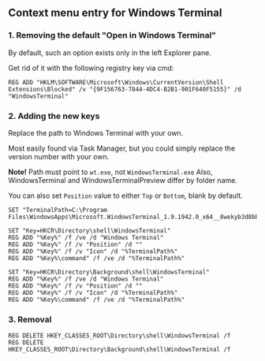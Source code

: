 ## Context menu entry for Windows Terminal

### 1. Removing the default "Open in Windows Terminal"
By default, such an option exists only in the left Explorer pane.

Get rid of it with the following registry key via cmd:

```
REG ADD "HKLM\SOFTWARE\Microsoft\Windows\CurrentVersion\Shell Extensions\Blocked" /v "{9F156763-7844-4DC4-B2B1-901F640F5155}" /d "WindowsTerminal"
```

### 2. Adding the new keys

Replace the path to Windows Terminal with your own.

Most easily found via Task Manager, but you could simply replace the version number with your own. 

**Note!** Path must point to `wt.exe`, not `WindowsTerminal.exe` Also, WindowsTerminal and WindowsTerminalPreview differ by folder name.

You can also set `Position` value to either `Top` or `Bottom`, blank by default.
```
SET "TerminalPath=C:\Program Files\WindowsApps\Microsoft.WindowsTerminal_1.9.1942.0_x64__8wekyb3d8bbwe\wt.exe"

SET "Key=HKCR\Directory\shell\WindowsTerminal"
REG ADD "%Key%" /f /ve /d "Windows Terminal"
REG ADD "%Key%" /f /v "Position" /d ""
REG ADD "%Key%" /f /v "Icon" /d "%TerminalPath%"
REG ADD "%Key%\command" /f /ve /d "%TerminalPath%"

SET "Key=HKCR\Directory\Background\shell\WindowsTerminal"
REG ADD "%Key%" /f /ve /d "Windows Terminal"
REG ADD "%Key%" /f /v "Position" /d ""
REG ADD "%Key%" /f /v "Icon" /d "%TerminalPath%"
REG ADD "%Key%\command" /f /ve /d "%TerminalPath%"
```
### 3. Removal
```
REG DELETE HKEY_CLASSES_ROOT\Directory\shell\WindowsTerminal /f
REG DELETE HKEY_CLASSES_ROOT\Directory\Background\shell\WindowsTerminal /f
```
